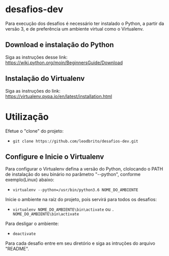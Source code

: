 # desafios-dev
Para execução dos desafios é necessário ter instalado o Python, a partir da versão 3, e de preferência um ambiente virtual como o Virtualenv.

## Download e instalação do Python
Siga as instruções desse link: https://wiki.python.org/moin/BeginnersGuide/Download

## Instalação do Virtualenv
Siga as instruções do link: https://virtualenv.pypa.io/en/latest/installation.html

# Utilização
Efetue o "clone" do projeto:
- `git clone https://github.com/leodbrito/desafios-dev.git`

## Configure e Inicie o Virtualenv
Para configurar o Virtualenv defina a versão do Python, clolocando o PATH de instalação do seu binário no parâmetro "--python", conforme exemplo(Linux) abaixo:
- `virtualenv --python=/usr/bin/python3.6 NOME_DO_AMBIENTE`

Inicie o ambiente na raíz do projeto, pois servirá para todos os desafios:
- `virtualenv NOME_DO_AMBIENTE\bin\activate` ou `. NOME_DO_AMBIENTE\bin\activate`

Para desligar o ambiente:
- `deactivate`

Para cada desafio entre em seu diretório e siga as intruções do arquivo "README".
